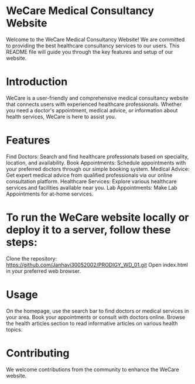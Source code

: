 # WeCare Medical Consultancy Website
Welcome to the WeCare Medical Consultancy Website! We are committed to providing the best healthcare consultancy services to our users. This README file will guide you through the key features and setup of our website.

# Introduction
WeCare is a user-friendly and comprehensive medical consultancy website that connects users with experienced healthcare professionals. Whether you need a doctor's appointment, medical advice, or information about health services, WeCare is here to assist you.

# Features
Find Doctors: Search and find healthcare professionals based on speciality, location, and availability.
Book Appointments: Schedule appointments with your preferred doctors through our simple booking system. 
Medical Advice: Get expert medical advice from qualified professionals via our online consultation platform. 
Healthcare Services: Explore various healthcare services and facilities available near you. 
Lab Appointments: Make Lab Appointments for at-home services. 

# To run the WeCare website locally or deploy it to a server, follow these steps:
Clone the repository:
https://github.com/Janhavi30052002/PRODIGY_WD_01.git Open index.html in your preferred web browser.

# Usage
On the homepage, use the search bar to find doctors or medical services in your area. Book your appointments or consult with doctors online. Browse the health articles section to read informative articles on various health topics.

# Contributing
We welcome contributions from the community to enhance the WeCare website.
